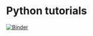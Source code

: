 # Python tutorials

[![Binder](https://mybinder.org/badge_logo.svg)](https://mybinder.org/v2/gh/linqiu15/PythonTutorial/master)
